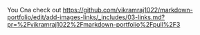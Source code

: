 You Cna check out https://github.com/vikramraj1022/markdown-portfolio/edit/add-images-links/_includes/03-links.md?pr=%2Fvikramraj1022%2Fmarkdown-portfolio%2Fpull%2F3
